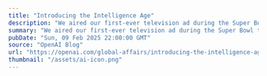 ```yaml
---
title: "Introducing the Intelligence Age"
description: "We aired our first-ever television ad during the Super Bowl to pique people’s curiosity and help us all realize how AI can open up new possibilities for us, create more fulfillment in our lives, and make us more productive, just as all the tools that came before AI did for those who came before us."
summary: "We aired our first-ever television ad during the Super Bowl to pique people’s curiosity and help us all realize how AI can open up new possibilities for us, create more fulfillment in our lives, and make us more productive, just as all the tools that came before AI did for those who came before us."
pubDate: "Sun, 09 Feb 2025 22:00:00 GMT"
source: "OpenAI Blog"
url: "https://openai.com/global-affairs/introducing-the-intelligence-age"
thumbnail: "/assets/ai-icon.png"
---
```


